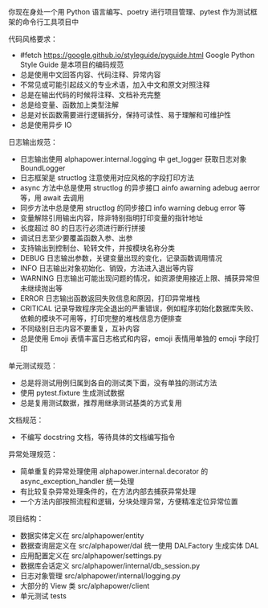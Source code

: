 你现在身处一个用 Python 语言编写、poetry 进行项目管理、pytest 作为测试框架的命令行工具项目中

代码风格要求：
- #fetch https://google.github.io/styleguide/pyguide.html Google Python Style Guide 是本项目的编码规范 
- 总是使用中文回答内容、代码注释、异常内容
- 不常见或可能引起歧义的专业术语，加入中文和原文对照注释
- 总是在输出代码的时候将注释、文档补充完整
- 总是给变量、函数加上类型注解
- 总是对长函数需要进行逻辑拆分，保持可读性、易于理解和可维护性
- 总是使用异步 IO

日志输出规范：
- 日志输出使用 alphapower.internal.logging 中 get_logger 获取日志对象 BoundLogger
- 日志框架是 structlog 注意使用对应风格的字段打印方法
- async 方法中总是使用 structlog 的异步接口 ainfo awarning adebug aerror 等，用 await 去调用
- 同步方法中总是使用 structlog 的同步接口 info warning debug error 等
- 变量解除引用输出内容，除非特别指明打印变量的指针地址
- 长度超过 80 的日志行必须进行断行拼接
- 调试日志至少要覆盖函数入参、出参
- 支持输出到控制台、轮转文件，并按模块名称分类
- DEBUG 日志输出参数，关键变量出现的变化，记录函数调用情况
- INFO 日志输出对象初始化、销毁，方法进入退出等内容
- WARNING 日志输出可能出现问题的情况，如资源使用接近上限、捕获异常但未继续抛出等
- ERROR 日志输出函数返回失败信息和原因，打印异常堆栈
- CRITICAL 记录导致程序完全退出的严重错误，例如程序初始化数据库失败、依赖的模块不可用等，打印完整的堆栈信息方便排查
- 不同级别日志内容不要重复，互补内容
- 总是使用 Emoji 表情丰富日志格式和内容，emoji 表情用单独的 emoji 字段打印

单元测试规范：
- 总是将测试用例归属到各自的测试类下面，没有单独的测试方法
- 使用 pytest.fixture 生成测试数据
- 总是复用测试数据，推荐用继承测试基类的方式复用

文档规范：
- 不编写 docstring 文档，等待具体的文档编写指令

异常处理规范：
- 简单重复的异常处理使用 alphapower.internal.decorator 的 async_exception_handler 统一处理
- 有比较复杂异常处理条件的，在方法内部去捕获异常处理
- 一个方法内部按照流程和逻辑，分块处理异常，方便精准定位异常位置

项目结构：
- 数据实体定义在 src/alphapower/entity
- 数据查询层定义在 src/alphapower/dal 统一使用 DALFactory 生成实体 DAL
- 应用配置定义在 src/alphapower/settings.py
- 数据库会话定义 src/alphapower/internal/db_session.py
- 日志对象管理 src/alphapower/internal/logging.py
- 大部分的 View 类 src/alphapower/client
- 单元测试 tests
